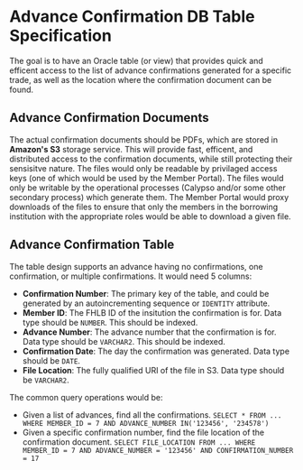 # Advance Confirmation DB Table Specification

The goal is to have an Oracle table (or view) that provides quick and efficent access to the list of advance confirmations generated for a specific trade, as well as the location where the confirmation document can be found.

## Advance Confirmation Documents

The actual confirmation documents should be PDFs, which are stored in __Amazon's S3__ storage service. This will provide fast, efficent, and distributed access to the confirmation documents, while still protecting their sensisitve nature. The files would only be readable by privilaged access keys (one of which would be used by the Member Portal). The files would only be writable by the operational processes (Calypso and/or some other secondary process) which generate them. The Member Portal would proxy downloads of the files to ensure that only the members in the borrowing institution with the appropriate roles would be able to download a given file.

## Advance Confirmation Table

The table design supports an advance having no confirmations, one confirmation, or multiple confirmations. It would need 5 columns:

  * __Confirmation Number__: The primary key of the table, and could be generated by an autoincrementing sequence or `IDENTITY` attribute.
  * __Member ID__: The FHLB ID of the insitution the confirmation is for. Data type should be `NUMBER`. This should be indexed.
  * __Advance Number__: The advance number that the confirmation is for. Data type should be `VARCHAR2`. This should be indexed.
  * __Confirmation Date__: The day the confirmation was generated. Data type should be `DATE`.
  * __File Location__: The fully qualified URI of the file in S3. Data type should be `VARCHAR2`.

The common query operations would be:

  * Given a list of advances, find all the confirmations. `SELECT * FROM ... WHERE MEMBER_ID = 7 AND ADVANCE_NUMBER IN('123456', '234578')`
  * Given a specific confirmation number, find the file location of the confirmation document. `SELECT FILE_LOCATION FROM ... WHERE MEMBER_ID = 7 AND ADVANCE_NUMBER = '123456' AND CONFIRMATION_NUMBER = 17`